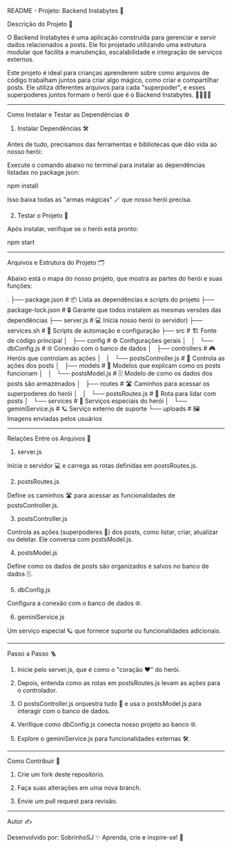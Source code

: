 README - Projeto: Backend Instabytes 🚀

Descrição do Projeto 📝

O Backend Instabytes é uma aplicação construída para gerenciar e servir dados relacionados a posts. Ele foi projetado utilizando uma estrutura modular que facilita a manutenção, escalabilidade e integração de serviços externos.

Este projeto é ideal para crianças aprenderem sobre como arquivos de código trabalham juntos para criar algo mágico, como criar e compartilhar posts. Ele utiliza diferentes arquivos para cada "superpoder", e esses superpoderes juntos formam o herói que é o Backend Instabytes. 🦸‍♂️🦸‍♀️


---

Como Instalar e Testar as Dependências ⚙️

1. Instalar Dependências 🛠️

Antes de tudo, precisamos das ferramentas e bibliotecas que dão vida ao nosso herói:

Execute o comando abaixo no terminal para instalar as dependências listadas no package.json:


npm install

Isso baixa todas as "armas mágicas" 🪄 que nosso herói precisa.

2. Testar o Projeto 🔄

Após instalar, verifique se o herói está pronto:

npm start


---

Arquivos e Estrutura do Projeto 🗂️

Abaixo está o mapa do nosso projeto, que mostra as partes do herói e suas funções:

.
├── package.json          # 📦 Lista as dependências e scripts do projeto
├── package-lock.json     # 🔒 Garante que todos instalem as mesmas versões das dependências
├── server.js             # 💻 Inicia nosso herói (o servidor)
├── services.sh           # 🤖 Scripts de automação e configuração
├── src                   # 🏗️ Fonte de código principal
│   ├── config            # ⚙️ Configurações gerais
│   │   └── dbConfig.js   # 🌐 Conexão com o banco de dados
│   ├── controllers       # 🎮 Heróis que controlam as ações
│   │   └── postsController.js # 📝 Controla as ações dos posts
│   ├── models            # 🧩 Modelos que explicam como os posts funcionam
│   │   └── postsModel.js # 🗄️ Modelo de como os dados dos posts são armazenados
│   ├── routes            # 🛣️ Caminhos para acessar os superpoderes do herói
│   │   └── postsRoutes.js # 🔗 Rota para lidar com posts
│   └── services          # 🧰 Serviços especiais do herói
│       └── geminiService.js # 🪐 Serviço externo de suporte
└── uploads               # 🖼️ Imagens enviadas pelos usuários


---

Relações Entre os Arquivos 🔗

1. server.js

Inicia o servidor 💻 e carrega as rotas definidas em postsRoutes.js.



2. postsRoutes.js

Define os caminhos 🛣️ para acessar as funcionalidades de postsController.js.



3. postsController.js

Controla as ações (superpoderes 💪) dos posts, como listar, criar, atualizar ou deletar. Ele conversa com postsModel.js.



4. postsModel.js

Define como os dados de posts são organizados e salvos no banco de dados 🗄️.



5. dbConfig.js

Configura a conexão com o banco de dados 🌐.



6. geminiService.js

Um serviço especial 🪐 que fornece suporte ou funcionalidades adicionais.





---

Passo a Passo 🪜

1. Inicie pelo server.js, que é como o "coração ❤️" do herói.


2. Depois, entenda como as rotas em postsRoutes.js levam as ações para o controlador.


3. O postsController.js orquestra tudo 🎼 e usa o postsModel.js para interagir com o banco de dados.


4. Verifique como dbConfig.js conecta nosso projeto ao banco 🌐.


5. Explore o geminiService.js para funcionalidades externas 🛠️.




---

Como Contribuir 🌟

1. Crie um fork deste repositório.


2. Faça suas alterações em uma nova branch.


3. Envie um pull request para revisão.




---

Autor ✍️

Desenvolvido por: SobrinhoSJ
✨ Aprenda, crie e inspire-se! 🚀

